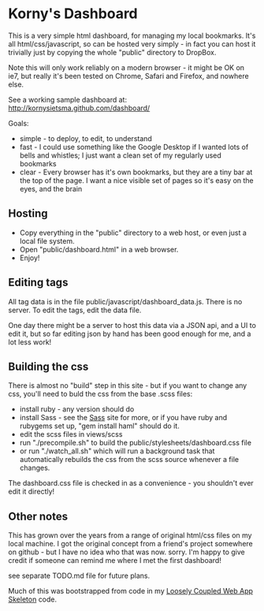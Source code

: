 # Korny's Dashboard
This is a very simple html dashboard, for managing my local bookmarks.  It's all html/css/javascript, so can be hosted
very simply - in fact you can host it trivially just by copying the whole "public" directory to DropBox.

Note this will only work reliably on a modern browser - it might be OK on ie7, but really it's been tested on Chrome,
Safari and Firefox, and nowhere else.

See a working sample dashboard at: http://kornysietsma.github.com/dashboard/

Goals:

* simple - to deploy, to edit, to understand
* fast - I could use something like the Google Desktop if I wanted lots of bells and whistles; I just want a clean set of my regularly used bookmarks
* clear - Every browser has it's own bookmarks, but they are a tiny bar at the top of the page. I want a nice visible set of pages so it's easy on the eyes, and the brain

## Hosting
* Copy everything in the "public" directory to a web host, or even just a local file system.
* Open "public/dashboard.html" in a web browser.
* Enjoy!

## Editing tags
All tag data is in the file public/javascript/dashboard_data.js.  There is no server.  To edit the tags, edit the data file.

One day there might be a server to host this data via a JSON api, and a UI to edit it, but so far editing json by hand has been good enough for me, and a lot less work!

## Building the css
There is almost no "build" step in this site - but if you want to change any css, you'll need to buld the css from the base .scss files:

* install ruby - any version should do
* install Sass - see the [Sass](http://sass-lang.com) site for more, or if you have ruby and rubygems set up, "gem install haml" should do it.
* edit the scss files in views/scss
* run "./precompile.sh" to build the public/stylesheets/dashboard.css file
* or run "./watch_all.sh" which will run a background task that automatically rebuilds the css from the scss source whenever a file changes.

The dashboard.css file is checked in as a convenience - you shouldn't ever edit it directly!

## Other notes
This has grown over the years from a range of original html/css files on my local machine.
I got the original concept from a friend's project somewhere on github - but I have no idea who that was now. sorry.
I'm happy to give credit if someone can remind me where I met the first dashboard!

see separate TODO.md file for future plans.

Much of this was bootstrapped from code in my [Loosely Coupled Web App Skeleton](http://github.com/kornysietsma/lcwa_skeleton) code.
